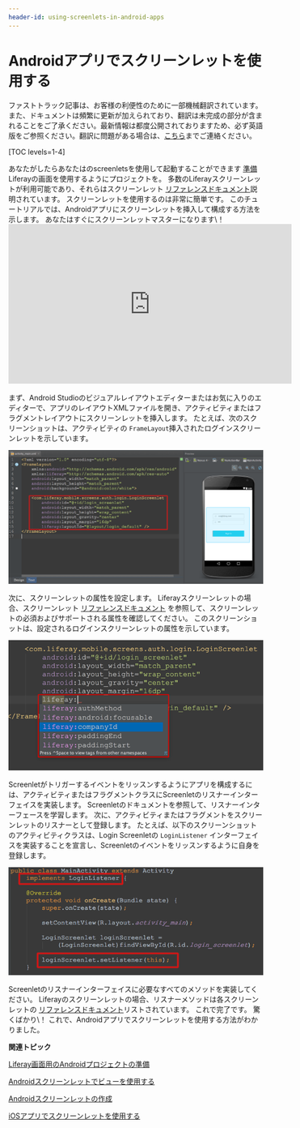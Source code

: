 ```yaml
---
header-id: using-screenlets-in-android-apps
---
```


# Androidアプリでスクリーンレットを使用する

<p class="alert alert-info"><span class="wysiwyg-color-blue120">ファストトラック記事は、お客様の利便性のために一部機械翻訳されています。また、ドキュメントは頻繁に更新が加えられており、翻訳は未完成の部分が含まれることをご了承ください。最新情報は都度公開されておりますため、必ず英語版をご参照ください。翻訳に問題がある場合は、<a href="mailto:support-content-jp@liferay.com">こちら</a>までご連絡ください。</span></p>

[TOC levels=1-4]

あなたがしたらあなたはのscreenletsを使用して起動することができます [準備](/docs/7-1/tutorials/-/knowledge_base/t/preparing-android-projects-for-liferay-screens) Liferayの画面を使用するようにプロジェクトを。 多数のLiferayスクリーンレットが利用可能であり、それらはスクリーンレット [リファレンスドキュメント](/docs/7-1/reference/-/knowledge_base/r/screenlets-in-liferay-screens-for-android)説明されています。 スクリーンレットを使用するのは非常に簡単です。 このチュートリアルでは、Androidアプリにスクリーンレットを挿入して構成する方法を示します。 あなたはすぐにスクリーンレットマスターになります\！ <iframe width="560" height="315" src="https://www.youtube.com/embed/TZ09fbV9UuU" frameborder="0" allowfullscreen mark="crwd-mark"></iframe>

まず、Android Studioのビジュアルレイアウトエディターまたはお気に入りのエディターで、アプリのレイアウトXMLファイルを開き、アクティビティまたはフラグメントレイアウトにスクリーンレットを挿入します。 たとえば、次のスクリーンショットは、アクティビティの `FrameLayout`挿入されたログインスクリーンレットを示しています。

![図1：Android Studioのアクティビティのレイアウトにあるログインスクリーンレットです。](../../../images/screens-android-insert-screenlet.png)

次に、スクリーンレットの属性を設定します。 Liferayスクリーンレットの場合、スクリーンレット [リファレンスドキュメント](/docs/7-1/reference/-/knowledge_base/r/screenlets-in-liferay-screens-for-android) を参照して、スクリーンレットの必須およびサポートされる属性を確認してください。 このスクリーンショットは、設定されるログインスクリーンレットの属性を示しています。

![図2：アプリのレイアウトXMLファイルを介してスクリーンレットの属性を設定できます。](../../../images/screens-android-screenlet-attributes.png)

Screenletがトリガーするイベントをリッスンするようにアプリを構成するには、アクティビティまたはフラグメントクラスにScreenletのリスナーインターフェイスを実装します。 Screenletのドキュメントを参照して、リスナーインターフェースを学習します。 次に、アクティビティまたはフラグメントをスクリーンレットのリスナーとして登録します。 たとえば、以下のスクリーンショットのアクティビティクラスは、Login Screenletの `LoginListener` インターフェイスを実装することを宣言し、Screenletのイベントをリッスンするように自身を登録します。

![図3：アクティビティクラスまたはフラグメントクラスにScreenletのリスナーを実装します。](../../../images/screens-android-screenlet-listener.png)

Screenletのリスナーインターフェイスに必要なすべてのメソッドを実装してください。 Liferayのスクリーンレットの場合、リスナーメソッドは各スクリーンレットの [リファレンスドキュメント](/docs/7-1/reference/-/knowledge_base/r/screenlets-in-liferay-screens-for-android)リストされています。 これで完了です。 驚くばかり\！ これで、Androidアプリでスクリーンレットを使用する方法がわかりました。

**関連トピック**

[Liferay画面用のAndroidプロジェクトの準備](/docs/7-1/tutorials/-/knowledge_base/t/preparing-android-projects-for-liferay-screens)

[Androidスクリーンレットでビューを使用する](/docs/7-1/tutorials/-/knowledge_base/t/using-views-in-android-screenlets)

[Androidスクリーンレットの作成](/docs/7-1/tutorials/-/knowledge_base/t/creating-android-screenlets)

[iOSアプリでスクリーンレットを使用する](/docs/7-1/tutorials/-/knowledge_base/t/using-screenlets-in-ios-apps)
